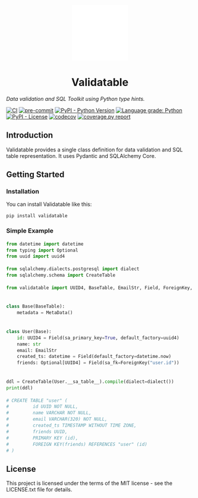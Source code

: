 <p align="center">
<img  width="150" height="150" src="https://raw.githubusercontent.com/dcruzf/validatable/main/docs/img/logo.svg">
</p>

<h1 align="center">Validatable</h1>

_Data validation and SQL Toolkit using Python type hints._

[![CI](https://github.com/dcruzf/validatable/actions/workflows/tests.yml/badge.svg)](https://github.com/dcruzf/validatable/actions/workflows/tests.yml)
[![pre-commit](https://github.com/dcruzf/validatable/actions/workflows/pre-commit.yml/badge.svg)](https://github.com/dcruzf/validatable/actions/workflows/pre-commit.yml)
[![PyPI - Python Version](https://img.shields.io/pypi/pyversions/validatable)](https://pypi.org/project/validatable/)
[![Language grade: Python](https://img.shields.io/lgtm/grade/python/g/dcruzf/validatable.svg?logo=lgtm&logoWidth=18)](https://lgtm.com/projects/g/dcruzf/validatable/context:python)
[![PyPI - License](https://img.shields.io/pypi/l/validatable)](https://raw.githubusercontent.com/dcruzf/validatable/main/LICENSE)
[![codecov](https://codecov.io/gh/dcruzf/validatable/branch/main/graph/badge.svg?token=ZLNIQPL1UC)](https://codecov.io/gh/dcruzf/validatable)
[![coverage.py report](https://img.shields.io/badge/dynamic/json?color=success&labelColor=gray&label=coverage-html&logo=github&query=%24.totals.percent_covered_display&suffix=%25&url=https%3A%2F%2Fdcruzf.github.io%2Fvalidatable%2Fcov%2Fcoverage.json)](https://dcruzf.github.io/validatable/cov/)

## Introduction

Validatable provides a single class definition for data validation and SQL table representation. It uses Pydantic and SQLAlchemy Core.

## Getting Started

### Installation

You can install Validatable like this:

```
pip install validatable
```

### Simple Example

```py
from datetime import datetime
from typing import Optional
from uuid import uuid4

from sqlalchemy.dialects.postgresql import dialect
from sqlalchemy.schema import CreateTable

from validatable import UUID4, BaseTable, EmailStr, Field, ForeignKey, MetaData


class Base(BaseTable):
    metadata = MetaData()


class User(Base):
    id: UUID4 = Field(sa_primary_key=True, default_factory=uuid4)
    name: str
    email: EmailStr
    created_ts: datetime = Field(default_factory=datetime.now)
    friends: Optional[UUID4] = Field(sa_fk=ForeignKey("user.id"))


ddl = CreateTable(User.__sa_table__).compile(dialect=dialect())
print(ddl)

# CREATE TABLE "user" (
#         id UUID NOT NULL,
#         name VARCHAR NOT NULL,
#         email VARCHAR(320) NOT NULL,
#         created_ts TIMESTAMP WITHOUT TIME ZONE,
#         friends UUID,
#         PRIMARY KEY (id),
#         FOREIGN KEY(friends) REFERENCES "user" (id)
# )
```

## License

This project is licensed under the terms of the MIT license - see the LICENSE.txt file for details.
